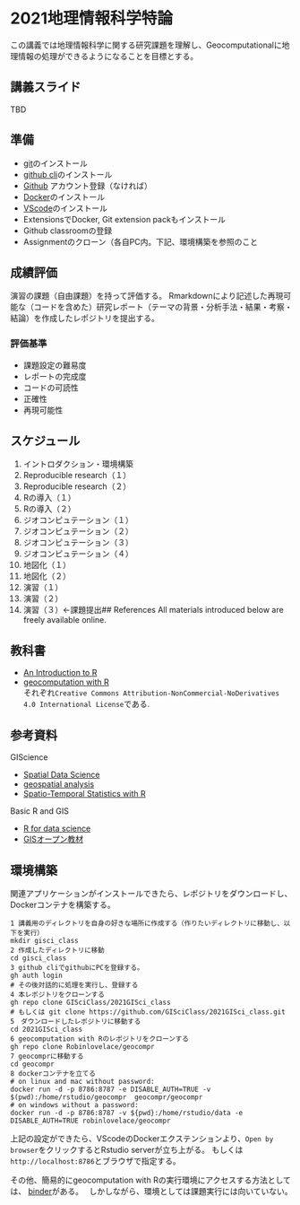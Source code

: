 # 2021地理情報科学特論
この講義では地理情報科学に関する研究課題を理解し、Geocomputationalに地理情報の処理ができるようになることを目標とする。


## 講義スライド
TBD
## 準備
- [git](https://git-scm.com/downloads)のインストール
- [github cli](https://cli.github.com)のインストール
- [Github](https://github.com/) アカウント登録（なければ）
- [Docker](https://docs.docker.com/get-docker/)のインストール
- [VScode](https://code.visualstudio.com)のインストール
- ExtensionsでDocker, Git extension packもインストール
- Github classroomの登録
- Assignmentのクローン（各自PC内。下記、環境構築を参照のこと

## 成績評価
演習の課題（自由課題）を持って評価する。 
Rmarkdownにより記述した再現可能な（コードを含めた）研究レポート（テーマの背景・分析手法・結果・考察・結論）を作成したレポジトリを提出する。

### 評価基準
- 課題設定の難易度
- レポートの完成度
- コードの可読性
- 正確性
- 再現可能性

## スケジュール
1. イントロダクション・環境構築
2. Reproducible research（１）
3. Reproducible research（２）
4. Rの導入（１）
5. Rの導入（２）
6. ジオコンピュテーション（１）
7. ジオコンピュテーション（２）
8. ジオコンピュテーション（３）
9. ジオコンピュテーション（４）
10. 地図化（１）
11. 地図化（２）
13. 演習（１）
14. 演習（２）
15. 演習（３）←課題提出## References
All materials introduced below are freely available online.  

## 教科書
- [An Introduction to R](https://intro2r.com)
- [geocomputation with R](https://geocompr.robinlovelace.net/)  
それぞれ`Creative Commons Attribution-NonCommercial-NoDerivatives 4.0 International License`である. 

## 参考資料
GIScience 
- [Spatial Data Science](https://keen-swartz-3146c4.netlify.app/)  
- [geospatial analysis](https://spatialanalysisonline.com/HTML/index.html)  
- [Spatio-Temporal Statistics with R](https://spacetimewithr.org/)   

Basic R and GIS
- [R for data science](https://r4ds.had.co.nz/)  
- [GISオープン教材](https://gis-oer.github.io/gitbook/book/)



## 環境構築
関連アプリケーションがインストールできたら、レポジトリをダウンロードし、Dockerコンテナを構築する。

```
1 講義用のディレクトリを自身の好きな場所に作成する（作りたいディレクトリに移動し、以下を実行）
mkdir gisci_class
2 作成したディレクトリに移動
cd gisci_class
3 github cliでgithubにPCを登録する。
gh auth login
# その後対話的に処理を実行し、登録する
4 本レポジトリをクローンする
gh repo clone GISciClass/2021GISci_class
# もしくは git clone https://github.com/GISciClass/2021GISci_class.git 
5　ダウンロードしたレポジトリに移動する
cd 2021GISci_class
6 geocomputation with Rのレポジトリをクローンする
gh repo clone Robinlovelace/geocompr
7 geocomprに移動する
cd geocompr 
8 dockerコンテナを立てる
# on linux and mac without password:
docker run -d -p 8786:8787 -e DISABLE_AUTH=TRUE -v $(pwd):/home/rstudio/geocompr  geocompr/geocompr
# on windows without a password:
docker run -d -p 8786:8787 -v ${pwd}:/home/rstudio/data -e DISABLE_AUTH=TRUE robinlovelace/geocompr
```

上記の設定ができたら、VScodeのDockerエクステンションより、`Open by browser`をクリックするとRstudio serverが立ち上がる。 
もしくは``` http://localhost:8786 ```とブラウザで指定する。

その他、簡易的にgeocomputation with Rの実行環境にアクセスする方法としては、
[binder](https://mybinder.org/v2/gh/robinlovelace/geocompr/master?urlpath=rstudio)がある。　
しかしながら、環境としては課題実行には向いていない。


<!---
If you want to run on your local machine, install [Rstudio](https://rstudio.com/products/rstudio/) with [R](https://www.r-project.org), then download the source-code and run at R console  

```
install.packages("remotes")
remotes::install_github("geocompr/geocompkg")
```
--->


